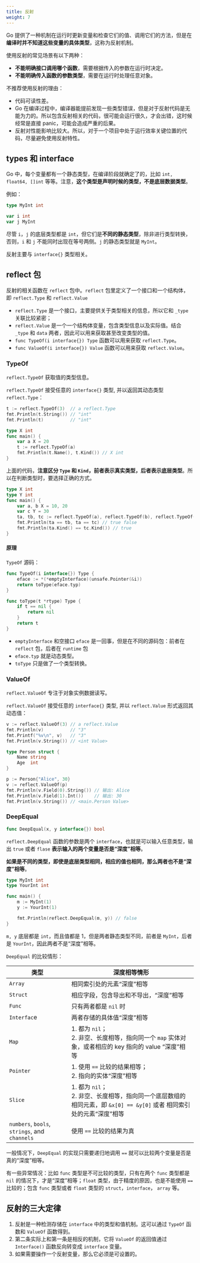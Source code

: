 ```yaml
---
title: 反射
weight: 7
---
```


Go 提供了一种机制在运行时更新变量和检查它们的值、调用它们的方法，但是在**编译时并不知道这些变量的具体类型**，这称为反射机制。

使用反射的常见场景有以下两种：

- **不能明确接口调用哪个函数**，需要根据传入的参数在运行时决定。
- **不能明确传入函数的参数类型**，需要在运行时处理任意对象。

不推荐使用反射的理由：

- 代码可读性差。
- Go 在编译过程中，编译器能提前发现一些类型错误，但是对于反射代码是无能为力的。所以包含反射相关的代码，很可能会运行很久，才会出错，这时候经常是直接 panic，可能会造成严重的后果。
- 反射对性能影响比较大。所以，对于一个项目中处于运行效率关键位置的代码，尽量避免使用反射特性。

## types 和 interface

Go 中，每个变量都有一个静态类型，在编译阶段就确定了的，比如 `int, float64, []int` 等等。注意，**这个类型是声明时候的类型，不是底层数据类型**。

例如：

```go
type MyInt int

var i int
var j MyInt
```

尽管 `i`，`j` 的底层类型都是 `int`，但它们是**不同的静态类型**，除非进行类型转换，否则，`i` 和 `j` 不能同时出现在等号两侧。`j` 的静态类型就是 `MyInt`。

反射主要与 `interface{}` 类型相关。

## reflect 包

反射的相关函数在 `reflect` 包中。`reflect` 包里定义了一个接口和一个结构体，即 `reflect.Type` 和 `reflect.Value`

- `reflect.Type` 是一个接口，主要提供关于类型相关的信息，所以它和 `_type` 关联比较紧密；
- `reflect.Value` 是一个一个结构体变量，包含类型信息以及实际值。结合 `_type` 和 `data` 两者，因此可以用来获取甚至改变类型的值。
- `func TypeOf(i interface{}) Type` 函数可以用来获取 `reflect.Type`。
- `func ValueOf(i interface{}) Value` 函数可以用来获取 `reflect.Value`。

### TypeOf

`reflect.TypeOf` 获取值的类型信息。

`reflect.TypeOf` 接受任意的 `interface{}` 类型, 并以返回其动态类型 `reflect.Type`：

```go
t := reflect.TypeOf(3)  // a reflect.Type
fmt.Println(t.String()) // "int"
fmt.Println(t)          // "int"

type X int
func main() {
	var a X = 20
	t := reflect.TypeOf(a)
	fmt.Println(t.Name(), t.Kind()) // X int
}
```

上面的代码，**注意区分 `Type` 和 `Kind`，前者表示真实类型，后者表示底层类型**。所以在判断类型时，要选择正确的方式。

```go
type X int
type Y int
func main() {
	var a, b X = 10, 20
	var c Y = 30
	ta, tb, tc := reflect.TypeOf(a), reflect.TypeOf(b), reflect.TypeOf(c)
	fmt.Println(ta == tb, ta == tc) // true false
	fmt.Println(ta.Kind() == tc.Kind()) // true
}
```

#### 原理

`TypeOf` 源码：

```go
func TypeOf(i interface{}) Type {
	eface := *(*emptyInterface)(unsafe.Pointer(&i))
	return toType(eface.typ)
}

func toType(t *rtype) Type {
	if t == nil {
		return nil
	}
	return t
}
```

- `emptyInterface` 和空接口 `eface` 是一回事，但是在不同的源码包：前者在 `reflect` 包，后者在 `runtime` 包
- `eface.typ` 就是动态类型。
- `toType` 只是做了一个类型转换。


### ValueOf

`reflect.ValueOf` 专注于对象实例数据读写。

`reflect.ValueOf` 接受任意的 `interface{}` 类型, 并以 `reflect.Value` 形式返回其动态值：

```go
v := reflect.ValueOf(3) // a reflect.Value
fmt.Println(v)          // "3"
fmt.Printf("%v\n", v)   // "3"
fmt.Println(v.String()) // <int Value>

type Person struct {
	Name string
	Age  int
}

p := Person{"Alice", 30}
v := reflect.ValueOf(p)
fmt.Println(v.Field(0).String()) // 输出: Alice
fmt.Println(v.Field(1).Int())    // 输出: 30
fmt.Println(v.String()) // <main.Person Value>
```

### DeepEqual

```go
func DeepEqual(x, y interface{}) bool
```

`reflect.DeepEqual` 函数的参数是两个 `interface`，也就是可以输入任意类型，输出 `true` 或者 `flase` **表示输入的两个变量是否是“深度”相等**。

**如果是不同的类型，即使是底层类型相同，相应的值也相同，那么两者也不是“深度”相等**。

```go
type MyInt int
type YourInt int

func main() {
	m := MyInt(1)
	y := YourInt(1)

	fmt.Println(reflect.DeepEqual(m, y)) // false
}
```

`m, y` 底层都是 `int`，而且值都是 1，但是两者静态类型不同，前者是 `MyInt`，后者是 `YourInt`，因此两者不是“深度”相等。

`DeepEqual` 的比较情形：

| 类型 | 深度相等情形 |
|------|--------------|
| `Array` | 相同索引处的元素“深度”相等 |
| `Struct` | 相应字段，包含导出和不导出，“深度”相等 |
| `Func` | 只有两者都是 `nil` 时 |
| `Interfac`e | 两者存储的具体值“深度”相等 |
| `Map` | 1. 都为 `nil`；<br/> 2. 非空、长度相等，指向同一个 `map` 实体对象，或者相应的 key 指向的 value “深度”相等 |
| `Pointer` | 1. 使用 `==` 比较的结果相等；<br/>2. 指向的实体“深度”相等 |
| `Slice` | 1. 都为 `nil`；<br/>2. 非空、长度相等，指向同一个底层数组的相同元素，即 `&x[0] == &y[0]` 或者 相同索引处的元素“深度”相等 |
| `numbers`, `bools`, `strings`, and `channels` | 使用 `==` 比较的结果为真 |


一般情况下，`DeepEqual` 的实现只需要递归地调用 `==` 就可以比较两个变量是否是真的“深度”相等。

有一些异常情况：比如 `func` 类型是不可比较的类型，只有在两个 `func` 类型都是 `nil` 的情况下，才是“深度”相等；`float` 类型，由于精度的原因，也是不能使用 `==` 比较的；包含 `func` 类型或者 `float` 类型的 `struct`，`interface`， `array` 等。

## 反射的三大定律

1. 反射是一种检测存储在 `interface` 中的类型和值机制。这可以通过 `TypeOf` 函数和 `ValueOf` 函数得到。
2. 第二条实际上和第一条是相反的机制，它将 `ValueOf` 的返回值通过 `Interface()` 函数反向转变成 `interface` 变量。
3. 如果需要操作一个反射变量，那么它必须是可设置的。